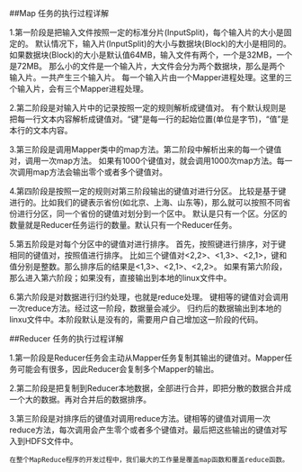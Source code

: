 
##Map 任务的执行过程详解

1.第一阶段是把输入文件按照一定的标准分片(InputSplit)，每个输入片的大小是固定的。
    默认情况下，输入片(InputSplit)的大小与数据块(Block)的大小是相同的。
    如果数据块(Block)的大小是默认值64MB，输入文件有两个，一个是32MB，一个是72MB。
    那么小的文件是一个输入片，大文件会分为两个数据块，那么是两个输入片。一共产生三个输入片。
    每一个输入片由一个Mapper进程处理。这里的三个输入片，会有三个Mapper进程处理。

2.第二阶段是对输入片中的记录按照一定的规则解析成键值对。
    有个默认规则是把每一行文本内容解析成键值对。“键”是每一行的起始位置(单位是字节)，“值”是本行的文本内容。

3.第三阶段是调用Mapper类中的map方法。第二阶段中解析出来的每一个键值对，调用一次map方法。
    如果有1000个键值对，就会调用1000次map方法。每一次调用map方法会输出零个或者多个键值对。

4.第四阶段是按照一定的规则对第三阶段输出的键值对进行分区。
    比较是基于键进行的。比如我们的键表示省份(如北京、上海、山东等)，那么就可以按照不同省份进行分区，同一个省份的键值对划分到一个区中。
    默认是只有一个区。分区的数量就是Reducer任务运行的数量。默认只有一个Reducer任务。

5.第五阶段是对每个分区中的键值对进行排序。
    首先，按照键进行排序，对于键相同的键值对，按照值进行排序。
    比如三个键值对<2,2>、<1,3>、<2,1>，键和值分别是整数。那么排序后的结果是<1,3>、<2,1>、<2,2>。
    如果有第六阶段，那么进入第六阶段；如果没有，直接输出到本地的linux文件中。

6.第六阶段是对数据进行归约处理，也就是reduce处理。
    键相等的键值对会调用一次reduce方法。经过这一阶段，数据量会减少。
    归约后的数据输出到本地的linxu文件中。本阶段默认是没有的，需要用户自己增加这一阶段的代码。


##Reducer 任务的执行过程详解

1.第一阶段是Reducer任务会主动从Mapper任务复制其输出的键值对。Mapper任务可能会有很多，因此Reducer会复制多个Mapper的输出。

2.第二阶段是把复制到Reducer本地数据，全部进行合并，即把分散的数据合并成一个大的数据。再对合并后的数据排序。

3.第三阶段是对排序后的键值对调用reduce方法。键相等的键值对调用一次reduce方法，每次调用会产生零个或者多个键值对。最后把这些输出的键值对写入到HDFS文件中。

    在整个MapReduce程序的开发过程中，我们最大的工作量是覆盖map函数和覆盖reduce函数。